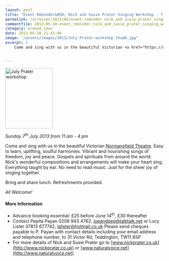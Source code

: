 ```yaml
---
layout: post
title: "Event Reminder&#58; Nick and Susie Prater Singing Workshop - 7 July 2013"
permalink: /archives/2013/05/event_reminder_nick_and_susie_prater_singing_works_1.html
commentfile: 2013-05-10-event_reminder_nick_and_susie_prater_singing_works_1
category: around_town
date: 2013-05-10 21:41:06
image: "/assets/images/2013/July_Prater-workshop_thumb.jpg"
excerpt: |
    Come and sing with us in the beautiful Victorian <a href="https://stmargarets.london/directory/theatre/201109291236">Normansfield Theatre</a> Easy to learn, uplifting, soulful harmonies. Vibrant and nourishing songs of freedom, joy and peace. Gospels and spirituals from around the world. Nick's wonderful compositions and arrangements will make your heart sing. Everything taught by ear. No need to read music. Just for the sheer joy of singing together.
    

---
```


<a href="/assets/images/2013/July_Prater-workshop.jpg" title="See larger version of - July Prater workshop"><img src="/assets/images/2013/July_Prater-workshop_thumb.jpg" width="150" height="192" alt="July Prater workshop" class=" right" /></a>

*Sunday 7<sup>th</sup> July 2013 from 11 am - 4 pm*

Come and sing with us in the beautiful Victorian [Normansfield Theatre](/directory/theatre/201109291236). Easy to learn, uplifting, soulful harmonies. Vibrant and nourishing songs of freedom, joy and peace. Gospels and spirituals from around the world. Nick's wonderful compositions and arrangements will make your heart sing. Everything taught by ear. No need to read music. Just for the sheer joy of singing together.

Bring and share lunch. Refreshments provided.

*All Welcome!*

#### More Information

-   Advance booking essential: £25 before June 14<sup>th</sup>, £30 thereafter
-   Contact Pepita Payan 0208 943 4762, <joeandpep@talktalk.net> or Lucy Lister 07813 677742, <lalister@hotmail.co.uk> Please send cheques payable to P. Payan with contact details including your email address and telephone number, to 31 Victor Rd, Teddington, TW11 8SP
-   For more details of Nick and Susie Prater go to [www.nickprater.co.uk](http://www.nickprater.co.uk) or [www.naturalvoice.net](http://www.naturalvoice.net)
